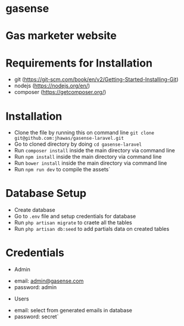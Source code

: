 # gasense

# Gas marketer website

# Requirements for Installation
	
- git (https://git-scm.com/book/en/v2/Getting-Started-Installing-Git)
- nodejs (https://nodejs.org/en/)
- composer (https://getcomposer.org/)

# Installation

- Clone the file by running this on command line `git clone git@github.com:jhawas/gasense-laravel.git`
- Go to cloned directory by doing `cd gasense-laravel`
- Run `composer install` inside the main directory via command line
- Run `npm install` inside the main directory via command line
- Run `bower install` inside the main directory via command line
- Run `npm run dev` to compile the assets`


# Database Setup

- Create database
- Go to `.env` file and setup credentials for database
- Run `php artisan migrate` to craete all the tables
- Run `php artisan db:seed` to add partials data on created tables


# Credentials

* Admin
- email: admin@gasense.com
- password: admin
* Users
- email: select from generated emails in database
- password: secret`